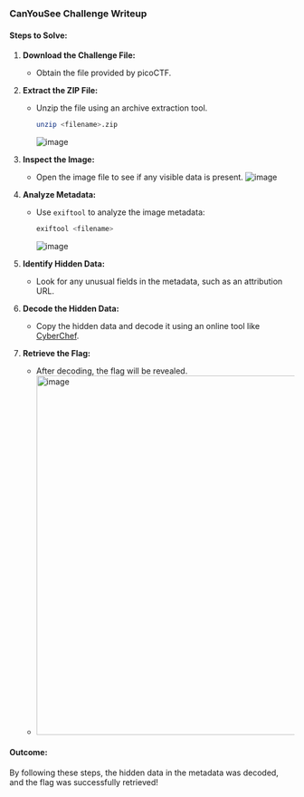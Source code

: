 ### CanYouSee Challenge Writeup

#### Steps to Solve:

1. **Download the Challenge File:**

   - Obtain the file provided by picoCTF.

2. **Extract the ZIP File:**

   - Unzip the file using an archive extraction tool.
     ```bash
     unzip <filename>.zip
     ```
     ![image](https://github.com/user-attachments/assets/bfa0e5d3-2e7d-4d0e-99dd-7b8f02faefd0)
     
3. **Inspect the Image:**

   - Open the image file to see if any visible data is present.
    ![image](https://github.com/user-attachments/assets/99034d4b-79c2-4b3d-885a-1ab7bf5899e4)

4. **Analyze Metadata:**

   - Use `exiftool` to analyze the image metadata:
     ```bash
     exiftool <filename>
     ```
     ![image](https://github.com/user-attachments/assets/a8f2f901-9c3e-48a2-8392-a3c4b4265179)

5. **Identify Hidden Data:**

   - Look for any unusual fields in the metadata, such as an attribution URL.

6. **Decode the Hidden Data:**

   - Copy the hidden data and decode it using an online tool like [CyberChef](https://gchq.github.io/CyberChef/).

7. **Retrieve the Flag:**

   - After decoding, the flag will be revealed.
   - <img width="634" alt="image" src="https://github.com/user-attachments/assets/04ae9550-1ffd-4ef6-bac4-311b922689bb" />

#### Outcome:

By following these steps, the hidden data in the metadata was decoded, and the flag was successfully retrieved!

